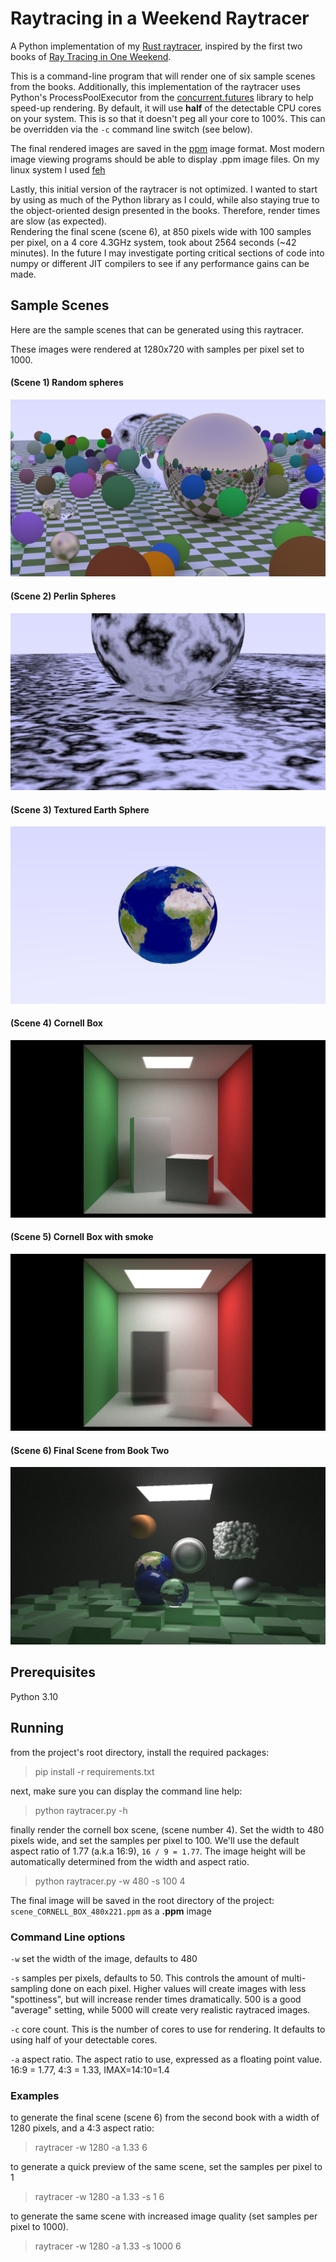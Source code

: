 # Raytracing in a Weekend Raytracer
A Python implementation of my [Rust raytracer](https://github.com/strohs/raytracer), inspired by the first two books 
of [Ray Tracing in One Weekend](https://raytracing.github.io/).


This is a command-line program that will render one of six sample scenes from the books.
Additionally, this implementation of the raytracer uses Python's ProcessPoolExecutor from the 
[concurrent.futures](https://docs.python.org/3/library/concurrent.futures.html?highlight=concurrent%20futures#module-concurrent.futures) 
library to help speed-up rendering. By default, it will use **half** of the detectable CPU cores on your system. This
is so that it doesn't peg all your core to 100%. This can be overridden via the `-c` command line switch (see below).


The final rendered images are saved in the [ppm](http://ailab.eecs.wsu.edu/wise/P1/PPM.html) image format. 
Most modern image viewing programs should be able to display .ppm image files. 
On my linux system I used [feh](https://feh.finalrewind.org/)


Lastly, this initial version of the raytracer is not optimized. I wanted to start by using as much of the Python
library as I could, while also staying true to the object-oriented design presented in the books.
Therefore, render times are slow (as expected).  
Rendering the final scene (scene 6), at 850 pixels wide with 100 samples per pixel, on a 4 core 4.3GHz system, 
took about 2564 seconds (~42 minutes).
In the future I may investigate porting critical sections of code into numpy or different JIT compilers to see if any
performance gains can be made.


## Sample Scenes
Here are the sample scenes that can be generated using this raytracer.

These images were rendered at 1280x720 with samples per pixel set to 1000.


#### (Scene 1) Random spheres

![Random Spheres](images/random_spheres.jpg)


#### (Scene 2) Perlin Spheres

![Perlin Sphere](images/perlin_spheres.jpg)


#### (Scene 3) Textured Earth Sphere

![earth sphere](images/earth_sphere.jpg)


#### (Scene 4) Cornell Box

![Cornell Box](images/cornell_box.jpg)


#### (Scene 5) Cornell Box with smoke

![Cornell Smoke Boxes](images/smoke_boxes.jpg)


#### (Scene 6) Final Scene from Book Two

![final book scene](images/final_scene.jpg)


## Prerequisites
Python 3.10

## Running
from the project's root directory, install the required packages:
> pip install -r requirements.txt

next, make sure you can display the command line help:
> python raytracer.py -h

finally render the cornell box scene, (scene number 4). Set the width to 480 pixels wide, and set the 
samples per pixel to 100. We'll use the default aspect ratio of 1.77 (a.k.a 16:9), `16 / 9 = 1.77`. 
The image height will be automatically determined from the width and aspect ratio.
> python raytracer.py -w 480 -s 100 4

The final image will be saved in the root directory of the project: `scene_CORNELL_BOX_480x221.ppm` as a **.ppm** image



### Command Line options
`-w` set the width of the image, defaults to 480

`-s` samples per pixels, defaults to 50. This controls the amount of multi-sampling done on each pixel. Higher values
will create images with less "spottiness", but will increase render times dramatically. 500 is a good "average" 
setting, while 5000 will create very realistic raytraced images.

`-c` core count. This is the number of cores to use for rendering. It defaults to using half of your detectable cores.

`-a` aspect ratio. The aspect ratio to use, expressed as a floating point value. 16:9 = 1.77, 
4:3 = 1.33, IMAX=14:10=1.4

### Examples
to generate the final scene (scene 6) from the second book with a width of 1280 pixels, and a 4:3 aspect ratio:
> raytracer -w 1280 -a 1.33 6                                                                                     

to generate a quick preview of the same scene, set the samples per pixel to 1
> raytracer -w 1280 -a 1.33 -s 1 6

to generate the same scene with increased image quality (set samples per pixel to 1000).
> raytracer -w 1280 -a 1.33 -s 1000 6
